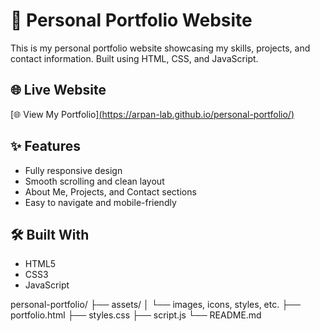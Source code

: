 # 🌟 Personal Portfolio Website

This is my personal portfolio website showcasing my skills, projects, and contact information. Built using HTML, CSS, and JavaScript.

## 🌐 Live Website

[🌐 View My Portfolio][(https://arpan-lab.github.io/personal-portfolio/)](https://github.com/arpan-lab/PERSONAL-PORTFOLIO-WEBSITE.git)

## ✨ Features

- Fully responsive design
- Smooth scrolling and clean layout
- About Me, Projects, and Contact sections
- Easy to navigate and mobile-friendly

## 🛠️ Built With

- HTML5
- CSS3
- JavaScript

personal-portfolio/
├── assets/
│   └── images, icons, styles, etc.
├── portfolio.html
├── styles.css
├── script.js
└── README.md
